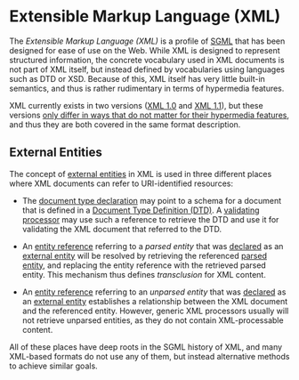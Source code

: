 # Extensible Markup Language (XML)

The _Extensible Markup Language (XML)_ is a profile of [SGML](http://en.wikipedia.org/wiki/Standard_Generalized_Markup_Language) that has been designed for ease of use on the Web. While XML is designed to represent structured information, the concrete vocabulary used in XML documents is not part of XML itself, but instead defined by vocabularies using languages such as DTD or XSD. Because of this, XML itself has very little built-in semantics, and thus is rather rudimentary in terms of hypermedia features.

XML currently exists in two versions ([XML 1.0](http://www.w3.org/TR/xml/) and [XML 1.1](http://www.w3.org/TR/xml11/)), but these versions [only differ in ways that do not matter for their hypermedia features](http://www.w3.org/TR/xml11/#sec-xml11), and thus they are both covered in the same format description.

## External Entities

The concept of [external entities](http://www.w3.org/TR/xml/#sec-external-ent) in XML is used in three different places where XML documents can refer to URI-identified resources:

* The [document type declaration](http://www.w3.org/TR/xml/#sec-prolog-dtd) may point to a schema for a document that is defined in a [Document Type Definition (DTD)](http://www.w3.org/TR/xml/#dt-doctype). A [validating processor](http://www.w3.org/TR/xml/#proc-types) may use such a reference to retrieve the DTD and use it for validating the XML document that referred to the DTD.

* An [entity reference](http://www.w3.org/TR/xml/#sec-references) referring to a _parsed entity_ that was [declared](http://www.w3.org/TR/xml/#sec-entity-decl) as an [external entity](http://www.w3.org/TR/xml/#sec-external-ent) will be resolved by retrieving the referenced [parsed entity](http://www.w3.org/TR/xml/#TextEntities), and replacing the entity reference with the retrieved parsed entity. This mechanism thus defines _transclusion_ for XML content.

* An [entity reference](http://www.w3.org/TR/xml/#sec-references) referring to an _unparsed entity_ that was [declared](http://www.w3.org/TR/xml/#sec-entity-decl) as an [external entity](http://www.w3.org/TR/xml/#sec-external-ent) establishes a relationship between the XML document and the referenced entity. However, generic XML processors usually will not retrieve unparsed entities, as they do not contain XML-processable content.

All of these places have deep roots in the SGML history of XML, and many XML-based formats do not use any of them, but instead alternative methods to achieve similar goals.

